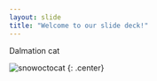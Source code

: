 ```yaml
---
layout: slide
title: "Welcome to our slide deck!"
---
```


Dalmation cat

![snowoctocat](https://octodex.github.com/images/snowoctocat.png)
{: .center}
